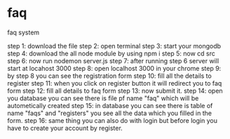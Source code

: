 # faq
faq system


step 1: download the file
step 2: open terminal
step 3: start your mongodb
step 4: download the all node module by using npm i
step 5: now cd src
step 6: now run nodemon server.js
step 7: after running step 6 server will start at locahost 3000
step 8: open localhost 3000 in your chrome
step 9: by step 8 you can see the registration form
step 10: fill all the details to register
step 11: when you click on register button it will redirect you to faq form
step 12: fill all details to faq form
step 13: now submit it.
step 14: open you database you can see there is file pf name "faq" which will be autometically created
step 15: in database you can see there is table of name "faqs" and "registers" you see all the data which you filled in the form.
step 16: same thing you can also do with login but before login you have to create your account by register.
